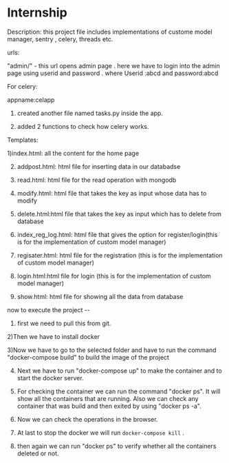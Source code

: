 # Internship

Description: this project file includes implementations of custome model manager, sentry , celery, threads etc.


urls:

"admin/" - this url opens admin page . here we have to login into the admin page using userid and password . where Userid :abcd and password:abcd


For celery:

appname:celapp

1) created another file named tasks.py inside the app.

2) added 2 functions to check how celery works.


Templates:

1)index.html: all the content for the home page

2) addpost.html: html file for inserting data in our databadse

3) read.html: html file for the read operation with mongodb

4) modify.html: html file that takes the key as input whose data has to modify

5) delete.html:html file that takes the key as input which has to delete from database

6) index_reg_log.html: html file that gives the option for register/login(this is for the implementation of custom model manager)

7) regisater.html: html file for the registration (this is for the implementation of custom model manager)

8) login.html:html file for login (this is for the implementation of custom model manager)

9) show.html: html file for showing all the data from database


now to execute the project --

1) first we need to pull this from git.

2)Then we have to install docker 

3)Now we have to go to the selected folder and have to run the command "docker-compose build" to build the image of the project 

4) Next we have to run "docker-compose up" to make the container and to start the docker server.

5) For checking the container we can run the command "docker ps". It will show all the containers that are running. 
   Also we can check any container that was build and then exited by using "docker ps -a".
   
6) Now we can check the operations in the browser. 

7) At last to stop the docker we will run 
    `docker-compose kill` .

8) then again we can run "docker ps" to verify whether all the containers deleted or not.

